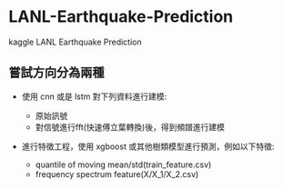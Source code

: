 # LANL-Earthquake-Prediction
kaggle LANL Earthquake Prediction

## 嘗試方向分為兩種

- 使用 cnn 或是 lstm 對下列資料進行建模:
  - 原始訊號
  - 對信號進行fft(快速傅立葉轉換)後，得到頻譜進行建模
  
- 進行特徵工程，使用 xgboost 或其他樹類模型進行預測，例如以下特徵:
  - quantile  of moving mean/std(train_feature.csv) 
  - frequency spectrum feature(X/X_1/X_2.csv)
  

 
